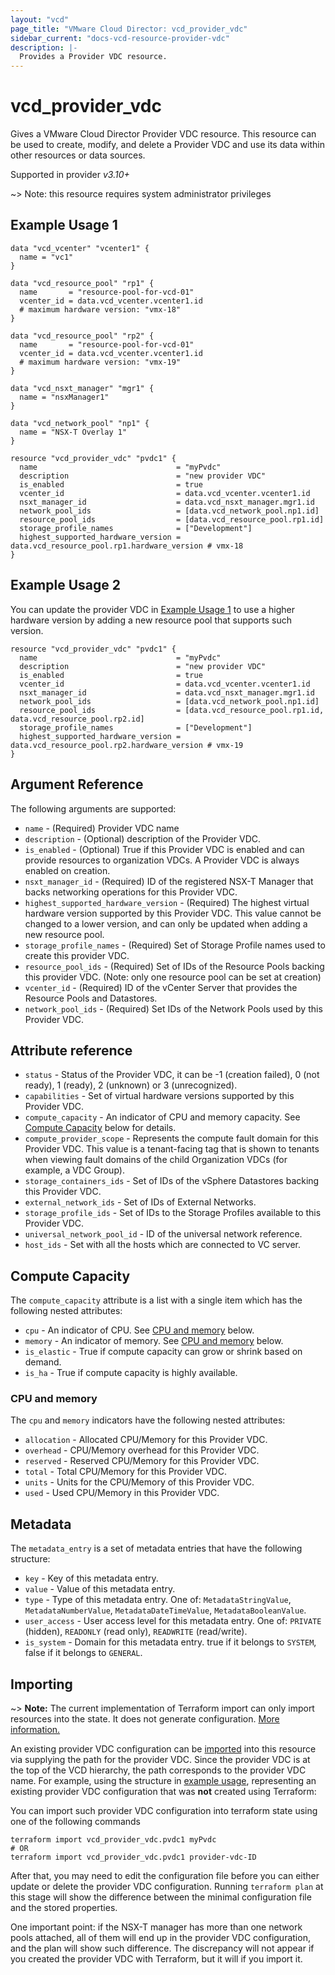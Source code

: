 ```yaml
---
layout: "vcd"
page_title: "VMware Cloud Director: vcd_provider_vdc"
sidebar_current: "docs-vcd-resource-provider-vdc"
description: |-
  Provides a Provider VDC resource.
---
```


# vcd\_provider\_vdc

Gives a VMware Cloud Director Provider VDC resource. This resource can be used to create, modify, and delete a Provider VDC and use its 
data within other resources or data sources.

Supported in provider *v3.10+*

~> Note: this resource requires system administrator privileges

## Example Usage 1

```hcl
data "vcd_vcenter" "vcenter1" {
  name = "vc1"
}

data "vcd_resource_pool" "rp1" {
  name       = "resource-pool-for-vcd-01"
  vcenter_id = data.vcd_vcenter.vcenter1.id
  # maximum hardware version: "vmx-18"
}

data "vcd_resource_pool" "rp2" {
  name       = "resource-pool-for-vcd-01"
  vcenter_id = data.vcd_vcenter.vcenter1.id
  # maximum hardware version: "vmx-19"
}

data "vcd_nsxt_manager" "mgr1" {
  name = "nsxManager1"
}

data "vcd_network_pool" "np1" {
  name = "NSX-T Overlay 1"
}

resource "vcd_provider_vdc" "pvdc1" {
  name                               = "myPvdc"
  description                        = "new provider VDC"
  is_enabled                         = true
  vcenter_id                         = data.vcd_vcenter.vcenter1.id
  nsxt_manager_id                    = data.vcd_nsxt_manager.mgr1.id
  network_pool_ids                   = [data.vcd_network_pool.np1.id]
  resource_pool_ids                  = [data.vcd_resource_pool.rp1.id]
  storage_profile_names              = ["Development"]
  highest_supported_hardware_version = data.vcd_resource_pool.rp1.hardware_version # vmx-18
}
```

## Example Usage 2

You can update the provider VDC in [Example Usage 1](#example-usage-1) to use a higher hardware version by adding a new
resource pool that supports such version.

```hcl
resource "vcd_provider_vdc" "pvdc1" {
  name                               = "myPvdc"
  description                        = "new provider VDC"
  is_enabled                         = true
  vcenter_id                         = data.vcd_vcenter.vcenter1.id
  nsxt_manager_id                    = data.vcd_nsxt_manager.mgr1.id
  network_pool_ids                   = [data.vcd_network_pool.np1.id]
  resource_pool_ids                  = [data.vcd_resource_pool.rp1.id, data.vcd_resource_pool.rp2.id]
  storage_profile_names              = ["Development"]
  highest_supported_hardware_version = data.vcd_resource_pool.rp2.hardware_version # vmx-19
}
```

## Argument Reference

The following arguments are supported:
 
* `name` - (Required) Provider VDC name
* `description` - (Optional) description of the Provider VDC.
* `is_enabled` - (Optional) True if this Provider VDC is enabled and can provide resources to organization VDCs. A Provider VDC is always enabled on creation.
* `nsxt_manager_id` - (Required) ID of the registered NSX-T Manager that backs networking operations for this Provider VDC.
* `highest_supported_hardware_version` - (Required) The highest virtual hardware version supported by this Provider VDC. This value cannot be changed to a lower version, and can only be updated when adding a new resource pool.
* `storage_profile_names` - (Required) Set of Storage Profile names used to create this provider VDC.
* `resource_pool_ids` - (Required) Set of IDs of the Resource Pools backing this provider VDC. (Note: only one resource pool can be set at creation)
* `vcenter_id` - (Required) ID of the vCenter Server that provides the Resource Pools and Datastores.
* `network_pool_ids` - (Required) Set IDs of the Network Pools used by this Provider VDC.

## Attribute reference

* `status` - Status of the Provider VDC, it can be -1 (creation failed), 0 (not ready), 1 (ready), 2 (unknown) or 3 (unrecognized).
* `capabilities` - Set of virtual hardware versions supported by this Provider VDC.
* `compute_capacity` - An indicator of CPU and memory capacity. See [Compute Capacity](#compute-capacity) below for details.
* `compute_provider_scope` - Represents the compute fault domain for this Provider VDC. This value is a tenant-facing tag that is shown to tenants when viewing fault domains of the child Organization VDCs (for example, a VDC Group).
* `storage_containers_ids` - Set of IDs of the vSphere Datastores backing this Provider VDC.
* `external_network_ids` - Set of IDs of External Networks.
* `storage_profile_ids` - Set of IDs to the Storage Profiles available to this Provider VDC.
* `universal_network_pool_id` - ID of the universal network reference.
* `host_ids` - Set with all the hosts which are connected to VC server.
<!--
// metadata to be added soon
* `metadata` - (Deprecated) Use `metadata_entry` instead. Key and value pairs for Provider VDC Metadata.
* `metadata_entry` - A set of metadata entries assigned to the Provider VDC. See [Metadata](#metadata) section for details.
-->

<a id="compute-capacity"></a>
## Compute Capacity

The `compute_capacity` attribute is a list with a single item which has the following nested attributes:

* `cpu` - An indicator of CPU. See [CPU and memory](#cpu-and-memory) below.
* `memory` - An indicator of memory. See [CPU and memory](#cpu-and-memory) below.
* `is_elastic` -  True if compute capacity can grow or shrink based on demand.
* `is_ha` - True if compute capacity is highly available.

<a id="cpu-and-memory"></a>
### CPU and memory

The `cpu` and `memory` indicators have the following nested attributes:

* `allocation` - Allocated CPU/Memory for this Provider VDC.
* `overhead` - CPU/Memory overhead for this Provider VDC.
* `reserved` - Reserved CPU/Memory for this Provider VDC.
* `total` - Total CPU/Memory for this Provider VDC.
* `units` - Units for the CPU/Memory of this Provider VDC.
* `used` - Used CPU/Memory in this Provider VDC.

<a id="metadata"></a>
## Metadata

The `metadata_entry` is a set of metadata entries that have the following structure:

* `key` - Key of this metadata entry.
* `value` - Value of this metadata entry.
* `type` - Type of this metadata entry. One of: `MetadataStringValue`, `MetadataNumberValue`, `MetadataDateTimeValue`, `MetadataBooleanValue`.
* `user_access` - User access level for this metadata entry. One of: `PRIVATE` (hidden), `READONLY` (read only), `READWRITE` (read/write).
* `is_system` - Domain for this metadata entry. true if it belongs to `SYSTEM`, false if it belongs to `GENERAL`.

## Importing

~> **Note:** The current implementation of Terraform import can only import resources into the state. It does not generate
configuration. [More information.][docs-import]

An existing provider VDC configuration can be [imported][docs-import] into this resource via supplying the path for the provider VDC.
Since the provider VDC is at the top of the VCD hierarchy, the path corresponds to the provider VDC name.
For example, using the structure in [example usage](#example-usage-1), representing an existing provider VDC configuration
that was **not** created using Terraform:

You can import such provider VDC configuration into terraform state using one of the following commands

```
terraform import vcd_provider_vdc.pvdc1 myPvdc
# OR
terraform import vcd_provider_vdc.pvdc1 provider-vdc-ID
```

After that, you may need to edit the configuration file before you can either update or delete the provider VDC configuration.
Running `terraform plan` at this stage will show the difference between the minimal configuration file and the stored properties.

One important point: if the NSX-T manager has more than one network pools attached, all of them will end up in the provider VDC
configuration, and the plan will show such difference. The discrepancy will not appear if you created the provider VDC
with Terraform, but it will if you import it.

[docs-import]:https://www.terraform.io/docs/import/
